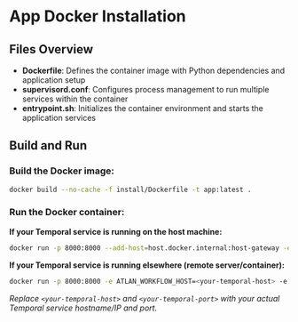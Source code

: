 
# App Docker Installation

## Files Overview
- **Dockerfile**: Defines the container image with Python dependencies and application setup
- **supervisord.conf**: Configures process management to run multiple services within the container
- **entrypoint.sh**: Initializes the container environment and starts the application services

## Build and Run

### Build the Docker image:
```bash
docker build --no-cache -f install/Dockerfile -t app:latest .
```

### Run the Docker container:

**If your Temporal service is running on the host machine:**
```bash
docker run -p 8000:8000 --add-host=host.docker.internal:host-gateway -e ATLAN_WORKFLOW_HOST=host.docker.internal -e ATLAN_WORKFLOW_PORT=7233 --user 1000:1000 app
```

**If your Temporal service is running elsewhere (remote server/container):**
```bash
docker run -p 8000:8000 -e ATLAN_WORKFLOW_HOST=<your-temporal-host> -e ATLAN_WORKFLOW_PORT=<your-temporal-port> --user 1000:1000 app
```
*Replace `<your-temporal-host>` and `<your-temporal-port>` with your actual Temporal service hostname/IP and port.*
